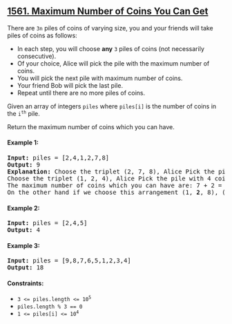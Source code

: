 ## [1561. Maximum Number of Coins You Can Get](https://leetcode.com/problems/maximum-number-of-coins-you-can-get/)

There are `3n` piles of coins of varying size, you and your friends will take piles of coins as follows:

-   In each step, you will choose **any** `3` piles of coins (not necessarily consecutive).
-   Of your choice, Alice will pick the pile with the maximum number of coins.
-   You will pick the next pile with maximum number of coins.
-   Your friend Bob will pick the last pile.
-   Repeat until there are no more piles of coins.

Given an array of integers `piles` where `piles[i]` is the number of coins in the <code>i<sup>th</sup></code> pile.

Return the maximum number of coins which you can have.

#### Example 1:

<pre>
<strong>Input:</strong> piles = [2,4,1,2,7,8]
<strong>Output:</strong> 9
<strong>Explanation:</strong> Choose the triplet (2, 7, 8), Alice Pick the pile with 8 coins, you the pile with <strong>7</strong> coins and Bob the last one.
Choose the triplet (1, 2, 4), Alice Pick the pile with 4 coins, you the pile with <strong>2</strong> coins and Bob the last one.
The maximum number of coins which you can have are: 7 + 2 = <strong>9</strong>.
On the other hand if we choose this arrangement (1, <strong>2</strong>, 8), (2, <strong>4</strong>, 7) you only get 2 + 4 = <strong>6</strong> coins which is not optimal.
</pre>

#### Example 2:

<pre>
<strong>Input:</strong> piles = [2,4,5]
<strong>Output:</strong> 4
</pre>

#### Example 3:

<pre>
<strong>Input:</strong> piles = [9,8,7,6,5,1,2,3,4]
<strong>Output:</strong> 18
</pre>

#### Constraints:

-   <code>3 <= piles.length <= 10<sup>5</sup></code>
-   <code>piles.length % 3 == 0</code>
-   <code>1 <= piles[i] <= 10<sup>4</sup></code>

